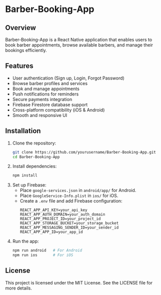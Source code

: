# Barber-Booking-App

## Overview

Barber-Booking-App is a React Native application that enables users to book barber appointments, browse available barbers, and manage their bookings efficiently.

## Features

- User authentication (Sign up, Login, Forgot Password)
- Browse barber profiles and services
- Book and manage appointments
- Push notifications for reminders
- Secure payments integration
- Firebase Firestore database support
- Cross-platform compatibility (iOS & Android)
- Smooth and responsive UI

## Installation

1. Clone the repository:
   ```bash
   git clone https://github.com/yourusername/Barber-Booking-App.git
   cd Barber-Booking-App
   ```
2. Install dependencies:
   ```bash
   npm install
   ```
3. Set up Firebase:
   - Place `google-services.json` in `android/app/` for Android.
   - Place `GoogleService-Info.plist` in `ios/` for iOS.
   - Create a `.env` file and add Firebase configuration:
     ```env
     REACT_APP_API_KEY=your_api_key
     REACT_APP_AUTH_DOMAIN=your_auth_domain
     REACT_APP_PROJECT_ID=your_project_id
     REACT_APP_STORAGE_BUCKET=your_storage_bucket
     REACT_APP_MESSAGING_SENDER_ID=your_sender_id
     REACT_APP_APP_ID=your_app_id
     ```
4. Run the app:
   ```bash
   npm run android   # For Android
   npm run ios       # For iOS
   ```

## License

This project is licensed under the MIT License. See the LICENSE file for more details.
